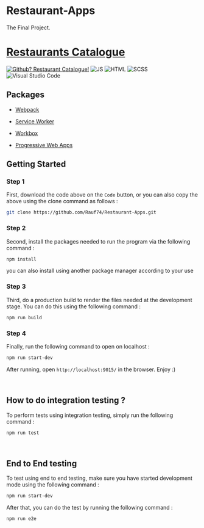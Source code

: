 # Restaurant-Apps
The Final Project.
<h1><a href="https://restaurants-catalogue.netlify.app/">Restaurants Catalogue</a></h1>

[![Github? Restaurant Catalogue!](https://badgen.net/badge/Github/Restaurants%20Apps?color=63BB15&icon=github)](https://github.com/Rauf74/Restaurant-Apps.git/) ![JS](https://img.shields.io/badge/Javascript%20-%23323330.svg?&style=flat&logo=javascript&logoColor=23F7DF1E&color=34495E) 	![HTML](https://img.shields.io/badge/HTML-E34F26?style=flat&logo=html5&logoColor=white) ![SCSS](https://img.shields.io/badge/SCSS-1572B6?style=flat&logo=scss&logoColor=white) ![Visual Studio Code](https://img.shields.io/badge/Visual_Studio_Code-0078D4?style=flat&logo=visual%20studio%20code&logoColor=1589BB&color=626262)

<h2>Packages</h2>

<a href="https://webpack.js.org/">

- Webpack

</a>
<a href="https://pptr.dev/">

- Service Worker

</a>
<a href="https://developer.chrome.com/docs/workbox/">

- Workbox

</a>
<a href="https://web.dev/progressive-web-apps/">

- Progressive Web Apps

</a>

<h2>Getting Started</h2>
<h3>

Step 1

</h3>

First, download the code above on the `Code` button, or you can also copy the above using the clone command as follows :


```sh
git clone https://github.com/Rauf74/Restaurant-Apps.git
```

<h3>

Step 2

</h3>

Second, install the packages needed to run the program via the following command :

```sh
npm install
```

you can also install using another package manager according to your use

<h3>

Step 3

</h3>

Third, do a production build to render the files needed at the development stage. You can do this using the following command :

```sh
npm run build
```

<h3>

Step 4

</h3>

Finally, run the following command to open on localhost :

```sh
npm run start-dev
```

After running, open `http://localhost:9015/` in the browser. Enjoy :)

<br>
<h2>How to do integration testing ?</h2>
To perform tests using integration testing, simply run the following command :

```sh
npm run test
```

<br>
<h2>End to End testing</h2>
To test using end to end testing, make sure you have started development mode using the following command :

```sh
npm run start-dev
```

After that, you can do the test by running the following command :

```sh
npm run e2e
```
<br>
